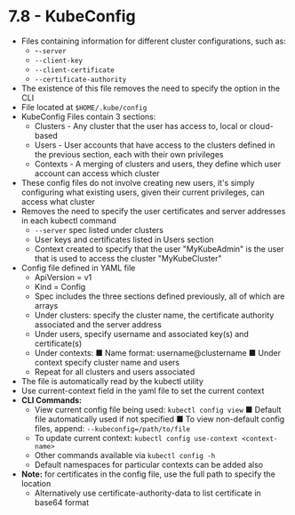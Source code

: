 # 7.8 - KubeConfig

- Files containing information for different cluster configurations, such as:
  - -`-server`
  - `--client-key`
  - `--client-certificate`
  - `--certificate-authority`
- The existence of this file removes the need to specify the option in the CLI
- File located at `$HOME/.kube/config`
- KubeConfig Files contain 3 sections:
  - Clusters - Any cluster that the user has access to, local or cloud-based
  - Users - User accounts that have access to the clusters defined in the previous
section, each with their own privileges
  - Contexts - A merging of clusters and users, they define which user account
can access which cluster
- These config files do not involve creating new users, it's simply configuring what
existing users, given their current privileges, can access what cluster
- Removes the need to specify the user certificates and server addresses in each
kubectl command
  - `--server` spec listed under clusters
  - User keys and certificates listed in Users section
  - Context created to specify that the user "MyKubeAdmin" is the user that is
used to access the cluster "MyKubeCluster"
- Config file defined in YAML file
  - ApiVersion = v1
  - Kind = Config
  - Spec includes the three sections defined previously, all of which are arrays
  - Under clusters: specify the cluster name, the certificate authority associated
and the server address
  - Under users, specify username and associated key(s) and certificate(s)
  - Under contexts:
■ Name format: username@clustername
■ Under context specify cluster name and users
  - Repeat for all clusters and users associated
- The file is automatically read by the kubectl utility
- Use current-context field in the yaml file to set the current context
- **CLI Commands:**
  - View current config file being used: `kubectl config view`
■ Default file automatically used if not specified
■ To view non-default config files, append: `--kubeconfig=/path/to/file`
  - To update current context: `kubectl config use-context <context-name>`
  - Other commands available via `kubectl config -h`
  - Default namespaces for particular contexts can be added also
- **Note:** for certificates in the config file, use the full path to specify the location
  - Alternatively use certificate-authority-data to list certificate in base64 format
